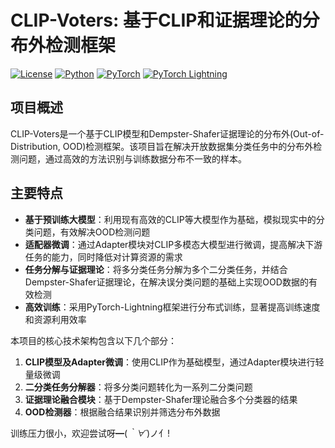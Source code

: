 # CLIP-Voters: 基于CLIP和证据理论的分布外检测框架

[![License](https://img.shields.io/badge/License-MIT-blue.svg)](LICENSE)
[![Python](https://img.shields.io/badge/Python-3.8+-blue.svg)](https://www.python.org/)
[![PyTorch](https://img.shields.io/badge/PyTorch-1.12+-blue.svg)](https://pytorch.org/)
[![PyTorch Lightning](https://img.shields.io/badge/Lightning-2.0+-blue.svg)](https://www.pytorchlightning.ai/)

## 项目概述

CLIP-Voters是一个基于CLIP模型和Dempster-Shafer证据理论的分布外(Out-of-Distribution, OOD)检测框架。该项目旨在解决开放数据集分类任务中的分布外检测问题，通过高效的方法识别与训练数据分布不一致的样本。

## 主要特点

- **基于预训练大模型**：利用现有高效的CLIP等大模型作为基础，模拟现实中的分类问题，有效解决OOD检测问题
- **适配器微调**：通过Adapter模块对CLIP多模态大模型进行微调，提高解决下游任务的能力，同时降低对计算资源的需求
- **任务分解与证据理论**：将多分类任务分解为多个二分类任务，并结合Dempster-Shafer证据理论，在解决误分类问题的基础上实现OOD数据的有效检测
- **高效训练**：采用PyTorch-Lightning框架进行分布式训练，显著提高训练速度和资源利用效率


本项目的核心技术架构包含以下几个部分：

1. **CLIP模型及Adapter微调**：使用CLIP作为基础模型，通过Adapter模块进行轻量级微调
2. **二分类任务分解器**：将多分类问题转化为一系列二分类问题
3. **证据理论融合模块**：基于Dempster-Shafer理论融合多个分类器的结果
4. **OOD检测器**：根据融合结果识别并筛选分布外数据


训练压力很小，欢迎尝试呀━(*｀∀´*)ノ亻!
